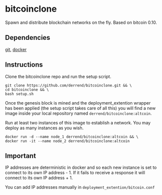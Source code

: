 # bitcoinclone
Spawn and distribute blockchain networks on the fly. Based on bitcoin 0.10.

## Dependencies
[git](https://git-scm.com/downloads "git client"),
[docker](https://docs.docker.com/engine/installation/ "docker engine")

## Instructions
Clone the bitcoinclone repo and run the setup script.

    git clone https://github.com/derrend/bitcoinclone.git && \
    cd bitcoinclone && \
    bash setup.sh
Once the genesis block is mined and the deployment_extention wrapper has been applied (the setup script takes care of all this) you will find a new image inside your local repository named `derrend/bitcoinclone:altcoin`.

Run at least two instances of this image to establish a network. You may deploy as many instances as you wish.

    docker run -d --name node_1 derrend/bitcoinclone:altcoin && \
    docker run -it --name node_2 derrend/bitcoinclone:altcoin
## Important
IP addresses are deterministic in docker and so each new instance is set to connect to its own IP address - 1. If it fails to receive a response it will connect to its own IP address + 1.

You can add IP addresses manually in `deployment_extention/bitcoin.conf`
